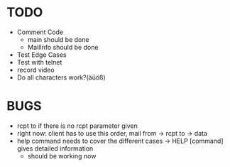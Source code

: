 # TODO
- Comment Code
  - main should be done
  - MailInfo should be done
- Test Edge Cases
- Test with telnet
- record video
- Do all characters work?(äüöß)

# BUGS
- rcpt to if there is no rcpt parameter given
- right now: client has to use this order, mail from -> rcpt to -> data
- help command needs to cover the different cases -> HELP [command] gives detailed information
    - should be working now